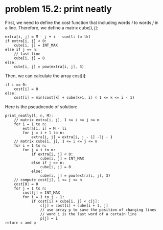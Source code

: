 # problem 15.2: print neatly

First, we need to define the cost function that including words _i_ to words _j_ in a line. Therefore, we define a matrix cube[i, j]:
```
extra[i, j] = M - j + i - sum(li to lk)
if extra[i, j] < 0:
    cube[i, j] = INT_MAX
else if j == n:
    // last line
    cube[i, j] = 0
else:
    cube[i, j] = pow(extra[i, j], 3)
```
Then, we can calculate the array cost[i]:
```
if i == 0:
    cost[i] = 0
else:
    cost[i] = min(cost[k] + cube(k+1, i) ( 1 <= k <= i - 1)
```
Here is the pseudocode of solution:
```
print_neatly(l, n, M):
    // matrix extra[i, j], 1 <= i <= j <= n
    for i = 1 to n:
        extra[i, i] = M - li
        for j = i + 1 to n:
            extra[i, j] = extra[i, j - 1] -lj - 1
    // matrix cube[i, j], 1 <= i <= j <= n
    for i = 1 to n:
        for j = i to n:
            if extra[i, j] < 0:
                cube[i, j] = INT_MAX
            else if j == n:
                cube[i, j] = 0
            else:
                cube[i, j] = pow(extra[i, j], 3)
    // compute cost[j], 1 <= j <= n
    cost[0] = 0
    for j = 1 to n:
        cost[j] = INT_MAX
        for i = 1 to j - 1:
            if cost[i] + cube[i, j] < c[j]:
                c[j] = cost[i] + cube[i + 1, j]
                // use array p to save the position of changing lines
                // word i is the last word of a certain line
                p[j] = i
return c and p
```
